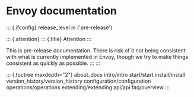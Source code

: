 Envoy documentation
===================

::: {.ifconfig}
release_level in (\'pre-release\')

::: {.attention}
::: {.title}
Attention
:::

This is pre-release documentation. There is risk of it not being
consistent with what is currently implemented in Envoy, though we try to
make things consistent as quickly as possible.
:::
:::

::: {.toctree maxdepth="2"}
about_docs intro/intro start/start install/install
version_history/version_history configuration/configuration
operations/operations extending/extending api/api faq/overview
:::
